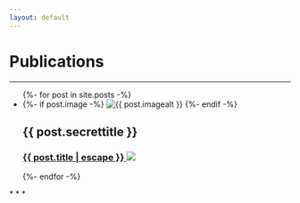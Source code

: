 ```yaml
---
layout: default
---
```

# Publications
* * *
<ul class="list-1">
  {%- for post in site.posts -%}
    <li>
        {%- if post.image -%}
          <img src="{{- post.image | relative_url -}}" alt="{{ post.imagealt }}">
        {%- endif -%}
      <h2>{{ post.secrettitle }}</h2>
      <h3>
        <a class="post-link" href="{{ post.url | relative_url }}">
          {{ post.title | escape }}
        </a>
          <a href="{{ post.url | relative_url }}">
                <img src="{{ post.image | relative_url }}" />
          </a>
      </h3>
    </li>
  {%- endfor -%}
</ul>
* * *



    
    
<!---
{%- for post in site.posts -%}
<div>
  {% assign image_path = '/assets/img/' | append: post.image %}
  <img src="{{ image_path | relative_url }}" />
  <h2>{{ post.title }}</h2>
  <a href="{{ post.url }}">{{ post.secrettitle }}</a>
</div>
{% endfor %}
--->


